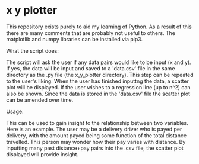 # x y plotter

This repository exists purely to aid my learning of Python. As a result of this there are many comments that are probably not useful to others. The matplotlib and numpy libraries can be installed via pip3.

What the script does:

The script will ask the user if any data pairs would like to be input (x and y). If yes, the data will be input and saved to a 'data.csv' file in the same directory as the .py file (the x_y_plotter directory). This step can be repeated to the user's liking. When the user has finished inputtng the data, a scatter plot will be displayed. If the user wishes to a regression line (up to n^2) can also be shown. Since the data is stored in the 'data.csv' file the scatter plot can be amended over time.

Usage:

This can be used to gain insight to the relationship between two variables. Here is an example. The user may be a delivery driver who is payed per delivery, with the amount payed being some function of the total distance travelled. This person may wonder how their pay varies with distance. By inputting many past distance+pay pairs into the .csv file, the scatter plot displayed will provide insight.


